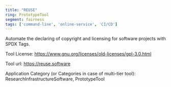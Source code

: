 ```yaml
---
title: "REUSE"
ring: PrototypeTool
segment: fairness
tags: ['command-line', 'online-service', 'CI/CD']
---
```

Automate the declaring of copyright and licensing for software projects with SPDX Tags.

Tool License: https://www.gnu.org/licenses/old-licenses/gpl-3.0.html

Tool url: https://reuse.software

Application Category (or Categories in case of multi-tier tool): ResearchInfrastructureSoftware, PrototypeTool
